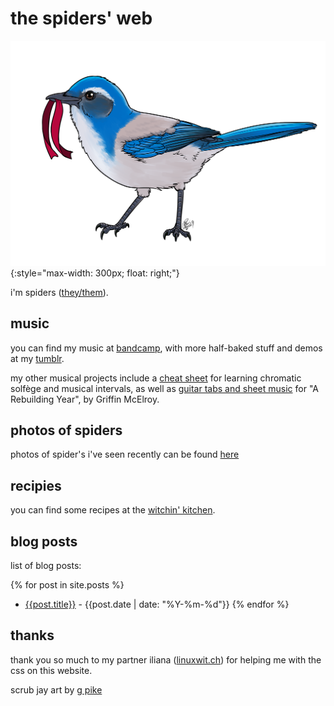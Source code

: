 # the spiders' web

![a california scrub jay holding a red ribbon in its mouth, facing left](./img/scrub-jay.png){:style="max-width: 300px; float: right;"}

i'm spiders ([they/them](http://pronoun.is/they)).

## music

you can find my music at [bandcamp](https://spiders.bandcamp.com), with more half-baked stuff and demos at my [tumblr](https://neonpixii.tumblr.com). 

my other musical projects include a [cheat sheet](./files/solfège-chart.pdf) for learning chromatic solfège and musical intervals, as well as [guitar tabs and sheet music](./files/a-rebuilding-year.pdf) for "A Rebuilding Year", by Griffin McElroy.

## photos of spiders

photos of spider's i've seen recently can be found [here](./spider-pics.md)

## recipies

you can find some recipes at the [witchin' kitchen](./recipes.md).

## blog posts

list of blog posts:

{% for post in site.posts %}
- [{{post.title}}]({{post.url}}) - {{post.date | date: "%Y-%m-%d"}}
{% endfor %}

## thanks

thank you so much to my partner iliana ([linuxwit.ch](https://linuxwit.ch)) for helping me with the css on this website. 

scrub jay art by [g pike](http://artofgpike.com)
